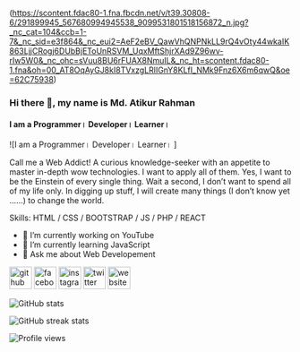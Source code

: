 (https://scontent.fdac80-1.fna.fbcdn.net/v/t39.30808-6/291899945_567680994945538_9099531801518156872_n.jpg?_nc_cat=104&ccb=1-7&_nc_sid=e3f864&_nc_eui2=AeF2eBV_QawVhQNPNkLL9rQ4vOty44wkaIK863LjjCRogj6DUbBjEToUnRSVM_UqxMftShjrXAd9Z96wv-rIw5W0&_nc_ohc=sVuu8BU6rFUAX8NmuIL&_nc_ht=scontent.fdac80-1.fna&oh=00_AT8OqAyGJ8kI8TVxzgLRlIGnY8KLfI_NMk9Fnz6X6m6qwQ&oe=62C75938)
### Hi there 👋, my name is Md. Atikur Rahman
#### I am a Programmer। Developer। Learner। 
![I am a Programmer। Developer। Learner। ]

Call me a Web Addict! A curious knowledge-seeker with an appetite to master in-depth wow technologies. I want to apply all of them. Yes, I want to be the Einstein of every single thing. Wait a second, I don’t want to spend all of my life only. In digging up stuff, I will create many things (I don’t know yet …...) to change the world. 

Skills: HTML / CSS / BOOTSTRAP / JS / PHP / REACT 

- 🔭 I’m currently working on YouTube 
- 🌱 I’m currently learning JavaScript 
- 💬 Ask me about Web Developement 


[<img src='https://cdn.jsdelivr.net/npm/simple-icons@3.0.1/icons/github.svg' alt='github' height='40'>](https://github.com/atikalways)  [<img src='https://cdn.jsdelivr.net/npm/simple-icons@3.0.1/icons/facebook.svg' alt='facebook' height='40'>](https://www.facebook.com/atikalways)  [<img src='https://cdn.jsdelivr.net/npm/simple-icons@3.0.1/icons/instagram.svg' alt='instagram' height='40'>](https://www.instagram.com/crazy-for-arat/)  [<img src='https://cdn.jsdelivr.net/npm/simple-icons@3.0.1/icons/twitter.svg' alt='twitter' height='40'>](https://twitter.com/atikuralways)  [<img src='https://cdn.jsdelivr.net/npm/simple-icons@3.0.1/icons/icloud.svg' alt='website' height='40'>](https://www.dreamyitc.com/)  

![GitHub stats](https://github-readme-stats.vercel.app/api?username=atikalways&show_icons=true)  

![GitHub streak stats](https://github-readme-streak-stats.herokuapp.com/?user=atikalways)  

![Profile views](https://gpvc.arturio.dev/atikalways)  
